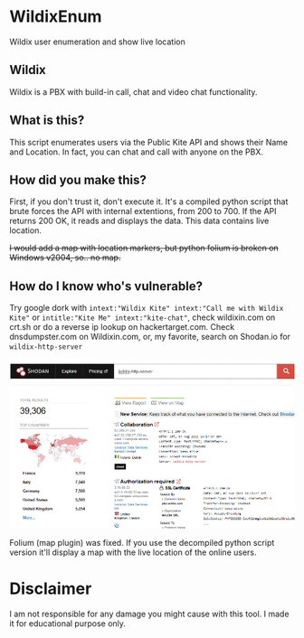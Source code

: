 # WildixEnum
Wildix user enumeration and show live location


## Wildix
Wildix is a PBX with build-in call, chat and video chat functionality.

## What is this?
This script enumerates users via the Public Kite API and shows their Name and Location. In fact, you can chat and call with anyone on the PBX.

## How did you make this?
First, if you don't trust it, don't execute it. It's a compiled python script that brute forces the API with internal extentions, from 200 to 700.
If the API returns 200 OK, it reads and displays the data. This data contains live location.

<del>I would add a map with location markers, but python folium is broken on Windows v2004, so.. no map.</del>

## How do I know who's vulnerable?
Try google dork with `intext:"Wildix Kite" intext:"Call me with Wildix Kite"` or `intitle:"Kite Me" intext:"kite-chat"`, check wildixin.com on crt.sh or do a reverse ip lookup on hackertarget.com. Check dnsdumpster.com on Wildixin.com, or, my favorite, search on Shodan.io for `wildix-http-server`

![Shodan.IO findings](./wildix-http-server.PNG)

Folium (map plugin) was fixed. If you use the decompiled python script version it'll display a map with the live location of the online users.

# Disclaimer
I am not responsible for any damage you might cause with this tool. I made it for educational purpose only.
